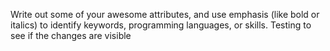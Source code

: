 Write out some of your awesome attributes, and use emphasis (like bold or italics) to identify keywords, programming languages, or skills. 
Testing to see if the changes are visible